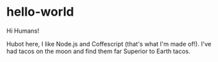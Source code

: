 # hello-world

Hi Humans!

Hubot here, I like Node.js and Coffescript (that's what I'm made of!).
I've had tacos on the moon and find them far Superior to Earth tacos.

